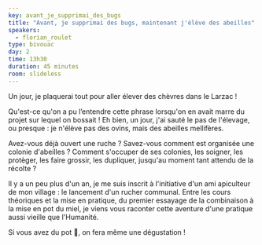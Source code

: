 ```yaml
---
key: avant_je_supprimai_des_bugs
title: "Avant, je supprimai des bugs, maintenant j'élève des abeilles"
speakers:
  - florian_roulet
type: bivouac
day: 2
time: 13h30
duration: 45 minutes
room: slideless
---
```


Un jour, je plaquerai tout pour aller élever des chèvres dans le Larzac !

Qu'est-ce qu'on a pu l’entendre cette phrase lorsqu'on en avait marre du projet sur lequel on bossait ! Eh bien, un jour, j'ai sauté le pas de l'élevage, ou presque : je n'élève pas des ovins, mais des abeilles mellifères.

Avez-vous déjà ouvert une ruche ? Savez-vous comment est organisée une colonie d'abeilles ? Comment s'occuper de ses colonies, les soigner, les protèger, les faire grossir, les dupliquer, jusqu'au moment tant attendu de la récolte ?

Il y a un peu plus d'un an, je me suis inscrit à l'initiative d'un ami apiculteur de mon village : le lancement d'un rucher communal. Entre les cours théoriques et la mise en pratique, du premier essayage de la combinaison à la mise en pot du miel, je viens vous raconter cette aventure d'une pratique aussi vieille que l'Humanité.

Si vous avez du pot 🍯, on fera même une dégustation !